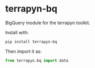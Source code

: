 # terrapyn-bq

BigQuery module for the terrapyn toolkit.

Install with:

```bash
pip install terrapyn-bq
```

Then import it as:

```python
from terrapyn.bq import data
```